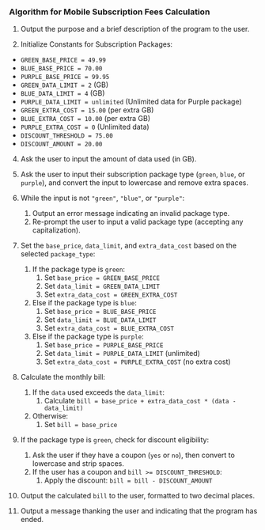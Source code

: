 ### Algorithm for Mobile Subscription Fees Calculation

1. Output the purpose and a brief description of the program to the user.

2. Initialize Constants for Subscription Packages:
- `GREEN_BASE_PRICE = 49.99`
- `BLUE_BASE_PRICE = 70.00`
- `PURPLE_BASE_PRICE = 99.95`
- `GREEN_DATA_LIMIT = 2` (GB)
- `BLUE_DATA_LIMIT = 4` (GB)
- `PURPLE_DATA_LIMIT = unlimited` (Unlimited data for Purple package)
- `GREEN_EXTRA_COST = 15.00` (per extra GB)
- `BLUE_EXTRA_COST = 10.00` (per extra GB)
- `PURPLE_EXTRA_COST = 0` (Unlimited data)
- `DISCOUNT_THRESHOLD = 75.00`
- `DISCOUNT_AMOUNT = 20.00`

4. Ask the user to input the amount of data used (in GB).

5. Ask the user to input their subscription package type (`green`, `blue`, or `purple`), and convert the input to lowercase and remove extra spaces.

1. While the input is not `"green"`, `"blue"`, or `"purple"`:
   1. Output an error message indicating an invalid package type.
   1. Re-prompt the user to input a valid package type (accepting any capitalization).

7. Set the `base_price`, `data_limit`, and `extra_data_cost` based on the selected `package_type`:
    1. If the package type is `green`:
       1. Set `base_price = GREEN_BASE_PRICE`
       1. Set `data_limit = GREEN_DATA_LIMIT`
       1. Set `extra_data_cost = GREEN_EXTRA_COST`
    2. Else if the package type is `blue`:
       1. Set `base_price = BLUE_BASE_PRICE`
       1. Set `data_limit = BLUE_DATA_LIMIT`
       1. Set `extra_data_cost = BLUE_EXTRA_COST`
    3. Else if the package type is `purple`:
       1. Set `base_price = PURPLE_BASE_PRICE`
       1. Set `data_limit = PURPLE_DATA_LIMIT` (unlimited)
       1. Set `extra_data_cost = PURPLE_EXTRA_COST` (no extra cost)

8. Calculate the monthly bill:
    1. If the `data` used exceeds the `data_limit`:
       1. Calculate `bill = base_price + extra_data_cost * (data - data_limit)`
    2. Otherwise:
       1. Set `bill = base_price`

9. If the package type is `green`, check for discount eligibility:
    1. Ask the user if they have a coupon (`yes` or `no`), then convert to lowercase and strip spaces.
    2. If the user has a coupon and `bill >= DISCOUNT_THRESHOLD`:
       1. Apply the discount: `bill = bill - DISCOUNT_AMOUNT`

10. Output the calculated `bill` to the user, formatted to two decimal places.

11. Output a message thanking the user and indicating that the program has ended.